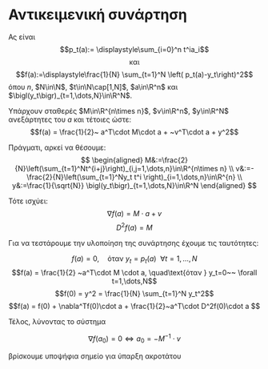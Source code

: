 # Αντικειμενική συνάρτηση

Ας είναι
$$p_t(a):= \displaystyle\sum_{i=0}^n t^ia_i$$
$$\text{και}$$
$$f(a):=\displaystyle\frac{1}{N} \sum_{t=1}^N \left( p_t(a)-y_t\right)^2$$
όπου $n$, $N\in\N$, $t\in\N\cap[1,N]$, $a\in\R^n$ και $\bigl(y_t\bigr)_{t=1,\dots,Ν}\in\R^N$.

Υπάρχουν σταθερές $M\in\R^{n\times n}$, $v\in\R^n$, $y\in\R^Ν$ ανεξάρτητες του $a$ και τέτοιες ώστε: $$f(a) = \frac{1}{2}~ a^T\cdot M\cdot a + ~v^T\cdot a +  y^2$$

Πράγματι, αρκεί να θέσουμε:
$$
  \begin{aligned}
    M&:=\frac{2}{N}\left(\sum_{t=1}^Nt^{i+j}\right)_{i,j=1,\dots,n}\in\R^{n\times n} \\
    v&:=-\frac{2}{N}\left(\sum_{t=1}^Ny_t t^i \right)_{i=1,\dots,n}\in\R^{n} \\
    y&:=\frac{1}{\sqrt{N}} \bigl(y_t\bigr)_{t=1,\dots,N}\in\R^N
  \end{aligned}
$$

Τότε ισχύει:
$$\nabla f(a) = M \cdot a + v$$
$$D^2 f(a) = M$$

Για να τεστάρουμε την υλοποίηση της συνάρτησης έχουμε τις ταυτότητες:

$$f(a) = 0, \quad\text{όταν } y_t=p_t(a)~~ \forall t=1,\dots,N$$
$$f(a) = \frac{1}{2} ~a^T\cdot M \cdot a, \quad\text{όταν } y_t=0~~ \forall t=1,\dots,N$$
$$f(0) = y^2 = \frac{1}{N} \sum_{t=1}^N y_t^2$$
$$f(a) = f(0) + \nabla^Tf(0)\cdot a + \frac{1}{2}~a^T\cdot D^2f(0)\cdot a $$

Τέλος, λύνοντας το σύστημα

$$\nabla f(a_0) = 0 \iff a_0 = -M^{-1}\cdot v$$

βρίσκουμε υποψήφια σημείο για ύπαρξη ακροτάτου

<!-- + $$
    \begin{aligned}
        p(t,a) :=& ~ a_0 + a_1 t + a_2 t^2 + a_3 t^3 + a_4 t^4 \\
                =& ~ v^T_t \cdot~ a~ = ~a^T\cdot ~v_t \\
    \end{aligned}
  $$
  όπου $a := (a_0,a_1,a_2,a_3,a_4)^T$ και $v_t := (1,t,t^2,t^3,t^4)^T$.

+ $$
    \begin{aligned}
        p^2(t,a) =& ~ a^T \cdot M_t \cdot a\\
                 =& ~\sum_{i,j=0}^4 ~ m^t_{ij} a_i a_j\\
    \end{aligned}
  $$
  όπου $m^t_{ij} := t^{i+j}$ και $M_t =\Bigl( ~ m^t_{ij} ~ \Bigr)_{i,j=0}^4$

+ $$
    \begin{aligned}
        f(x) :=& \frac{1}{25} \sum_{t=1}^{25} ~ ( ~ p(t,x) ~ - ~ y_t ~ )^2 \\
              =& \frac{1}{25} \sum_{t=1}^{25} ~ p^2(t,x) ~ - 2y_tp(t,x) ~ + ~ y_t^2 \\
              =& ~ x^T \cdot M \cdot x ~ + ~2~ v^T \cdot x ~ + ~{y^2}
    \end{aligned}
  $$
  όπου $M := \displaystyle \frac{1}{25}\sum_{t=1}^{25} M_t$,
  $~v := \displaystyle -\frac{1}{25}\sum_{t=1}^{25} ~ y_t~v_t$
  και $y^2 := \displaystyle \frac{1}{25}\sum_{t=1}^{25} y_t^2$.

Συνεπώς έχουμε:

 $$ f(x) = ~ x^T \cdot M \cdot x ~+~2~~ v^T \cdot x + y^2 $$
 $$ \nabla f(x) = 2~M \cdot x + 2~v  $$
 $$ D^2f(x) = 2~M $$

Μάλιστα, ισχύει:

$$f(x+h) = f(x) +  \nabla^Tf(x)\cdot h + \frac{1}{2}~h^T\cdot D^2f(x) \cdot h $$ -->
